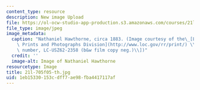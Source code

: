 ```yaml
---
content_type: resource
description: New image Upload
file: https://ol-ocw-studio-app-production.s3.amazonaws.com/courses/21l-705-masterworks-in-american-short-fiction-fall-2005/1eb15330153cdff7ae98fba4417117af_21l-705f05-th.jpg
file_type: image/jpeg
image_metadata:
  caption: "Nathaniel Hawthorne, circa 1883. (Image courtesy of the\_[Library of Congress,\
    \ Prints and Photographs Division](http://www.loc.gov/rr/print/) \\[reproduction\
    \ number, LC-USZ62-2358 (b&w film copy neg.)\\])"
  credit: ''
  image-alt: Image of Nathaniel Hawthorne
resourcetype: Image
title: 21l-705f05-th.jpg
uid: 1eb15330-153c-dff7-ae98-fba4417117af
---
```

